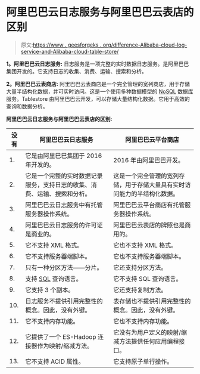# 阿里巴巴云日志服务与阿里巴巴云表店的区别

> 原文:[https://www . geesforgeks . org/difference-Alibaba-cloud-log-service-and-Alibaba-cloud-table-store/](https://www.geeksforgeeks.org/difference-between-alibaba-cloud-log-service-and-alibaba-cloud-table-store/)

**1。阿里巴巴云日志服务:**
日志服务是一项完整的实时数据日志服务。是阿里巴巴集团开发的。它支持日志的收集、消费、运输、搜索和分析。

**2。阿里巴巴云表商店:**
阿里巴巴云表商店是一个完全管理的宽列商店，用于存储大量半结构化数据，并可实时访问。这是一个使用多种数据模型的 [NoSQL](https://www.geeksforgeeks.org/introduction-to-nosql/) 数据库服务。Tablestore 由阿里巴巴云开发，可以存储大量结构化数据。它用于高效的查询和数据分析。

**阿里巴巴云日志服务与阿里巴巴云表店的区别:**

<center>

| 没有 | 阿里巴巴云日志服务 | 阿里巴巴云平台商店 |
| --- | --- | --- |
| 1. | 它是由阿里巴巴集团于 2016 年开发的。 | 2016 年由阿里巴巴开发。 |
| 2. | 它是一个完整的实时数据记录服务，支持日志的收集、消费、运输、搜索和分析。 | 这是一个完全管理的宽列存储，用于存储大量具有实时访问能力的半结构化数据。 |
| 3. | 阿里巴巴云日志服务中有托管服务器操作系统。 | 阿里巴巴云平台商店有托管服务器操作系统。 |
| 4. | 阿里巴巴云日志服务的许可证是商业的。 | 阿里巴巴云表店的牌照也是商用的。 |
| 5. | 它不支持 XML 格式。 | 它也不支持 XML 格式。 |
| 6. | 它不支持服务器端脚本。 | 它也不支持服务器端脚本。 |
| 7. | 只有一种分区方法——分片。 | 它还支持分区方法。 |
| 8. | 支持 [SQL](https://www.geeksforgeeks.org/sql-tutorial/) 查询语言。 | 它不支持 SQL 查询语言。 |
| 9. | 它支持 3 个副本。 | 它还支持复制方法。 |
| 10. | 日志服务不提供引用完整性的概念。因此，没有外键。 | 表存储也不提供引用完整性的概念。因此，没有外键。 |
| 11. | 它不支持内存功能。 | 它也不支持内存功能。 |
| 12. | 它提供了一个 ES-Hadoop 连接器作为映射/缩减方法。 | 它没有为用户定义的映射/缩减方法提供任何应用编程接口。 |
| 13. | 它不支持 ACID 属性。 | 它支持原子单行操作。 |

</center>